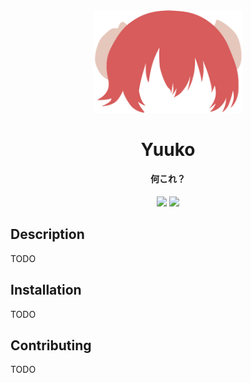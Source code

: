 <div align="center">
  <img src="docs/logo.png" width="240" alt="Yuuko Logo" />
  <h1>Yuuko</h1>
  <h4>何これ？</h4>
</div>

<div align="center">
  <img src="https://img.shields.io/travis/merefu/yuuko?label=Travis%20CI&style=flat-square" />
  <img src="https://img.shields.io/coveralls/github/merefu/yuuko?label=Coveralls&style=flat-square" />
</div>

## Description
TODO

## Installation
TODO

## Contributing
TODO
